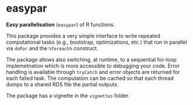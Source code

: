 # easypar

**Easy parallelisation** (`easypar`) of R functions. 

This package provides a very simple interface to write repeated computational tasks (e.g., bootstrap, optimizations, etc.) that run in parallel via `doPar` and the `%foreach%` construct. 

The package allows also switching, at runtime, to a sequential for-loop implemetnation which is more accessible to debugging your code. Error handling is available through `tryCatch` and error objects are returned for each failed task. The computation can be cached so that each thread dumps to a shared RDS file the partial outputs.

The package has a vignette in the `vignettes` folder.


